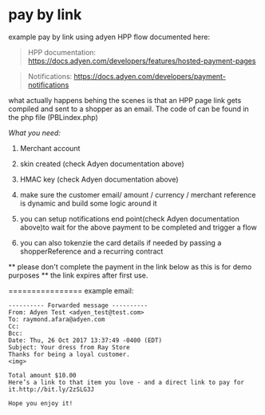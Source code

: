 # pay by link

example pay by link using adyen HPP flow documented here:

> HPP documentation: https://docs.adyen.com/developers/features/hosted-payment-pages

> Notifications: https://docs.adyen.com/developers/payment-notifications

what actually happens behing the scenes is that an HPP page link gets compiled and sent to a shopper as an email. 
The code of can be found in the php file (PBLindex.php)

*What you need:*
1. Merchant account
2. skin created (check Adyen documentation above)
3. HMAC key (check Adyen documentation above)
4. make sure the customer email/ amount / currency / merchant reference is dynamic and build some logic around it
5. you can setup notifications end point(check Adyen documentation above)to wait for the above payment to be completed and trigger a flow

6. you can also tokenzie the card details if needed by passing a shopperReference and a recurring contract



 ** please don't complete the payment in the link below as this is for demo purposes **
 the link expires after first use.
 
================
example email:
```
---------- Forwarded message ----------
From: Adyen Test <adyen_test@test.com>
To: raymond.afara@adyen.com
Cc: 
Bcc: 
Date: Thu, 26 Oct 2017 13:37:49 -0400 (EDT)
Subject: Your dress from Ray Store
Thanks for being a loyal customer.
<img>
	
Total amount $10.00
Here’s a link to that item you love - and a direct link to pay for it.http://bit.ly/2zSLG3J   

Hope you enjoy it!
```
